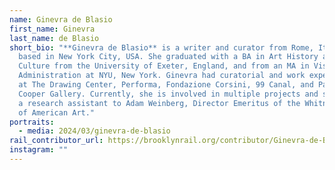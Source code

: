 ```yaml
---
name: Ginevra de Blasio
first_name: Ginevra
last_name: de Blasio
short_bio: "**Ginevra de Blasio** is a writer and curator from Rome, Italy, now
  based in New York City, USA. She graduated with a BA in Art History and Visual
  Culture from the University of Exeter, England, and from an MA in Visual Arts
  Administration at NYU, New York. Ginevra had curatorial and work experiences
  at The Drawing Center, Performa, Fondazione Corsini, 99 Canal, and Paula
  Cooper Gallery. Currently, she is involved in multiple projects and serves as
  a research assistant to Adam Weinberg, Director Emeritus of the Whitney Museum
  of American Art."
portraits:
  - media: 2024/03/ginevra-de-blasio
rail_contributor_url: https://brooklynrail.org/contributor/Ginevra-de-Blasio
instagram: ""
---
```

